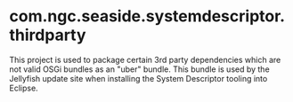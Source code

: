 # com.ngc.seaside.systemdescriptor.thirdparty
This project is used to package certain 3rd party dependencies which are not valid OSGi bundles as an "uber" bundle.
This bundle is used by the Jellyfish update site when installing the System Descriptor tooling into Eclipse.
